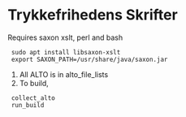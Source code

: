 # Trykkefrihedens Skrifter

Requires saxon xslt, perl and bash

```
 sudo apt install libsaxon-xslt
 export SAXON_PATH=/usr/share/java/saxon.jar
```

1. All ALTO is in alto_file_lists
2. To build, 

```
 collect_alto
 run_build
```
